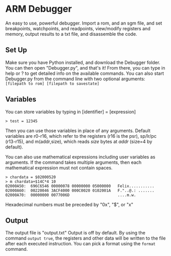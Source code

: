# ARM Debugger
An easy to use, powerful debugger.  Import a rom, and an sgm file, and set breakpoints, watchpoints, and readpoints, view/modify registers and memory, output results to a txt file, and disassemble the code.

## Set Up
Make sure you have Python installed, and download the Debugger folder.  You can then open "Debugger.py", and that's it!
From there, you can type in help or ? to get detailed info on the available commands.
You can also start Debugger.py from the command line with two optional arguments: `[filepath to rom] [filepath to savestate]`

## Variables
You can store variables by typing in [identifier] = [expression]
```
> test = 12345
```
Then you can use those variables in place of any arguments.  Default variables are r0-r16, which refer to the registers (r16 is the psr), sp/lr/pc (r13-r15), and m(addr,size), which reads *size* bytes at *addr* (size=4 by default).

You can also use mathematical expressions including user variables as arguments.  If the command takes multiple arguments, then each mathematical expression must not contain spaces.
```
> chardata = $02000520
> m chardata+$14C*4 10
02000A50:  696C6546 00000078 00000000 05000000   Felix...........
02000A60:  00220046 3ACF4000 000C0020 0102001A   F."..@.: .......
02000A70:  00000000 0077006D                     ....m.w.
```
Hexadecimal numbers must be preceded by "0x", "$", or "x"

## Output
The output file is "output.txt"
Output is off by default.  By using the command `output true`, the registers and other data will be written to the file after each executed instruction.  You can pick a format using the `format` command.
